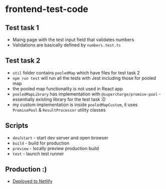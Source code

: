 # frontend-test-code

## Test task 1
- Maing page with the test input field that validates numbers
- Validations are basically defined by `numbers.test.ts`

## Test task 2
- `util` folder contains `pooledMap` which have files for test task 2
- `npm run test` will run all the tests with Jest including those for pooled map
- the pooled map functionality is not used in React app
- `pooledMapLibrary` has implementation with `@supercharge/promise-pool` - essentially existing library for the test task :D
- my custom implementation is inside `pooledMapCustom`, it uses `PromisePool` & `ResultProcessor` utility classes

## Scripts
- `dev`/`start` - start dev server and open browser
- `build` - build for production
- `preview` - locally preview production build
- `test` - launch test runner

## Production :)

- [Deployed to Netlify](https://ornate-alpaca-e3154d.netlify.app/)
